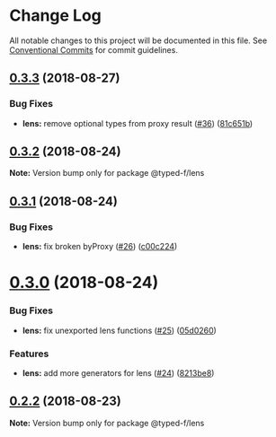 # Change Log

All notable changes to this project will be documented in this file.
See [Conventional Commits](https://conventionalcommits.org) for commit guidelines.

<a name="0.3.3"></a>
## [0.3.3](https://github.com/Ailrun/typed-f/compare/v0.3.2...v0.3.3) (2018-08-27)


### Bug Fixes

* **lens:** remove optional types from proxy result ([#36](https://github.com/Ailrun/typed-f/issues/36)) ([81c651b](https://github.com/Ailrun/typed-f/commit/81c651b))





<a name="0.3.2"></a>
## [0.3.2](https://github.com/Ailrun/typed-f/compare/v0.3.1...v0.3.2) (2018-08-24)

**Note:** Version bump only for package @typed-f/lens





<a name="0.3.1"></a>
## [0.3.1](https://github.com/Ailrun/typed-f/compare/v0.3.0...v0.3.1) (2018-08-24)


### Bug Fixes

* **lens:** fix broken byProxy ([#26](https://github.com/Ailrun/typed-f/issues/26)) ([c00c224](https://github.com/Ailrun/typed-f/commit/c00c224))





<a name="0.3.0"></a>
# [0.3.0](https://github.com/Ailrun/typed-f/compare/v0.2.2...v0.3.0) (2018-08-24)


### Bug Fixes

* **lens:** fix unexported lens functions ([#25](https://github.com/Ailrun/typed-f/issues/25)) ([05d0260](https://github.com/Ailrun/typed-f/commit/05d0260))


### Features

* **lens:** add more generators for lens ([#24](https://github.com/Ailrun/typed-f/issues/24)) ([8213be8](https://github.com/Ailrun/typed-f/commit/8213be8))





<a name="0.2.2"></a>
## [0.2.2](https://github.com/Ailrun/typed-f/compare/v0.2.1...v0.2.2) (2018-08-23)

**Note:** Version bump only for package @typed-f/lens

